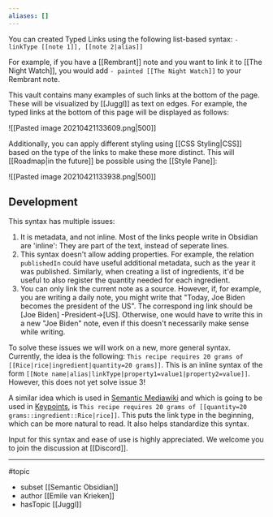 ```yaml
---
aliases: []
---
```

You can created Typed Links using the following list-based syntax:
`- linkType [[note 1]], [[note 2|alias]]`

For example, if you have a \[\[Rembrant\]\] note and you want to link it to  \[\[The Night Watch\]\], you would add `- painted [[The Night Watch]]` to your Rembrant note. 

This vault contains many examples of such links at the bottom of the page. These will be visualized by [[Juggl]] as text on edges. For example, the typed links at the bottom of this page will be displayed as follows:

![[Pasted image 20210421133609.png|500]]

Additionally, you can apply different styling using [[CSS Styling|CSS]] based on the type of the links to make these more distinct. This will [[Roadmap|in the future]] be possible using the [[Style Pane]]:

![[Pasted image 20210421133938.png|500]]

## Development
This syntax has multiple issues:
1. It is metadata, and not inline. Most of the links people write in Obsidian are 'inline': They are part of the text, instead of seperate lines.
2. This syntax doesn't allow adding properties. For example, the relation `publishedIn` could have useful additional metadata, such as the year it was published. Similarly, when creating a list of ingredients, it'd be useful to also register the quantity needed for each ingredient.
3. You can only link the current note as a source. However, if, for example, you are writing a daily note, you might write that "Today, Joe Biden becomes the president of the US". The correspond	ing link should be \[Joe Biden\] -President->\[US\]. Otherwise, one would have to write this in a new "Joe Biden" note, even if this doesn't necessarily make sense while writing.	

To solve these issues we will work on a new, more general syntax. Currently, the idea is the following: `This recipe requires 20 grams of [[Rice|rice|ingredient|quantity=20 grams]]`. This is an inline syntax of the form `[[Note name|alias|linkType|property1=value1|property2=value]]`. However, this does not yet solve issue 3!

A similar idea which is used in [Semantic Mediawiki](https://www.semantic-mediawiki.org/wiki/Semantic_MediaWiki) and which is going to be used in [Keypoints](https://keypoints.app), is `This recipe requires 20 grams of [[quantity=20 grams::ingredient::Rice|rice]]`. This puts the link type in the beginning, which can be more natural to read. It also helps standardize this syntax.  

Input for this syntax and ease of use is highly appreciated. We welcome you to join the discussion at [[Discord]]. 


--- 
#topic
- subset [[Semantic Obsidian]] 
- author [[Emile van Krieken]]
- hasTopic [[Juggl]]